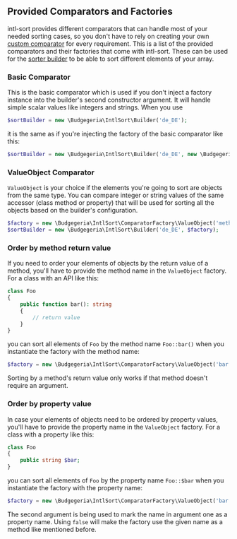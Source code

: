 ## Provided Comparators and Factories

intl-sort provides different comparators that can handle most of your needed
sorting cases, so you don't have to rely on creating your own
[custom comparator](custom-comparator.md) for every requirement. This is a
list of the provided comparators and their factories that come with intl-sort.
These can be used for the [sorter builder](sorter-builder.md) to be able
to sort different elements of your array.

### Basic Comparator

This is the basic comparator which is used if you don't inject a factory instance
into the builder's second constructor argument. It will handle simple scalar values
like integers and strings. When you use

```php
$sortBuilder = new \Budgegeria\IntlSort\Builder('de_DE');
````

it is the same as if you're injecting the factory of the basic comparator like this:

```php
$sortBuilder = new \Budgegeria\IntlSort\Builder('de_DE', new \Budgegeria\IntlSort\ComparatorFactory\Standard());
```

### ValueObject Comparator

`ValueObject` is your choice if the elements you're going to sort are objects from the same type. You can compare
integer or string values of the same accessor (class method or property) that will be used for sorting all the
objects based on the builder's configuration.

```php
$factory = new \Budgegeria\IntlSort\ComparatorFactory\ValueObject('methodName');
$sortBuilder = new \Budgegeria\IntlSort\Builder('de_DE', $factory);
```

### Order by method return value

If you need to order your elements of objects by the return value of a method, you'll have to provide the method
name in the `ValueObject` factory. For a class with an API like this:

```php
class Foo
{
    public function bar(): string
    {
        // return value
    }
}
```

you can sort all elements of `Foo` by the method name `Foo::bar()` when you instantiate the factory with the method
name:

```php
$factory = new \Budgegeria\IntlSort\ComparatorFactory\ValueObject('bar');
```

Sorting by a method's return value only works if that method doesn't require an argument.

### Order by property value

In case your elements of objects need to be ordered by property values, you'll have to provide the property
name in the `ValueObject` factory. For a class with a property like this:

```php
class Foo
{
    public string $bar;
}
```
you can sort all elements of `Foo` by the property name `Foo::$bar` when you instantiate the factory with the property
name:

```php
$factory = new \Budgegeria\IntlSort\ComparatorFactory\ValueObject('bar', true);
```

The second argument is being used to mark the name in argument one as a property name. Using `false` will make the
factory use the given name as a method like mentioned before.